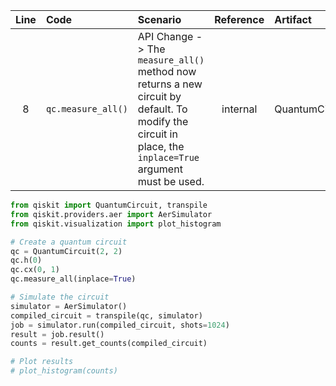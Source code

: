 | Line | Code | Scenario | Reference | Artifact | Refactoring |
| :--: | :--- | :------- | :-------: | :------- | :---------- |
| 8 | `qc.measure_all()` | API Change -> The `measure_all()` method now returns a new circuit by default. To modify the circuit in place, the `inplace=True` argument must be used. | internal | QuantumCircuit.measure_all | `qc.measure_all(inplace=True)` |


```python
from qiskit import QuantumCircuit, transpile
from qiskit.providers.aer import AerSimulator
from qiskit.visualization import plot_histogram

# Create a quantum circuit
qc = QuantumCircuit(2, 2)
qc.h(0)
qc.cx(0, 1)
qc.measure_all(inplace=True)

# Simulate the circuit
simulator = AerSimulator()
compiled_circuit = transpile(qc, simulator)
job = simulator.run(compiled_circuit, shots=1024)
result = job.result()
counts = result.get_counts(compiled_circuit)

# Plot results
# plot_histogram(counts)
```